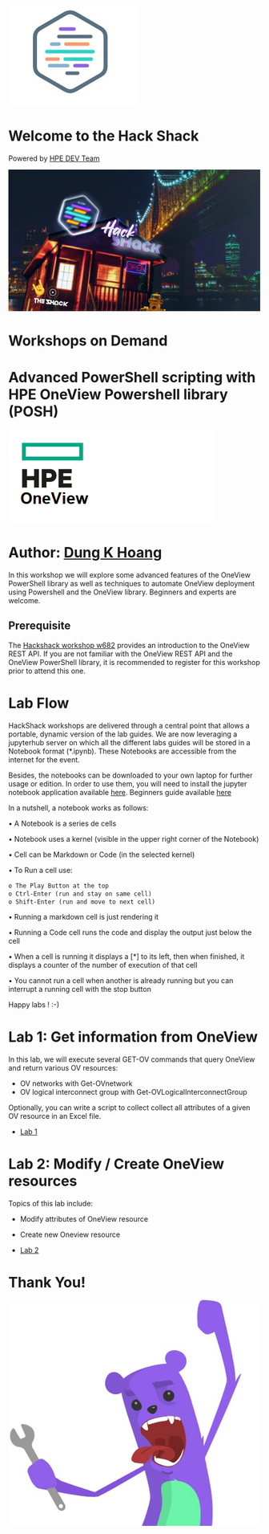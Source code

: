 ![](Pictures/hpedevlogo-NB.jpg)

# Welcome to the Hack Shack
Powered by [HPE DEV Team](https://hpedev.io)

<p align="center">
  <img src="Pictures/hackshackdisco.png">
  
</p>

# Workshops on Demand

# Advanced PowerShell scripting with HPE OneView Powershell library (POSH) 
![](Pictures/OneView4.png)


# Author: [Dung K Hoang](mailto:dung.hoangkhac@hpe.com)


In this workshop we will explore some advanced features of the OneView PowerShell library as well as techniques to automate OneView deployment using Powershell and the OneView library. Beginners and experts are welcome.

## Prerequisite
The [Hackshack workshop w682](https://hackshack.hpedev.io/replays/8) provides an introduction to the OneView REST API. If you are not familiar with the OneView REST API and the OneView PowerShell library, it is recommended to register for this workshop prior to attend this one.
 
# Lab Flow
HackShack workshops are delivered through a central point that allows a portable, dynamic version of the lab guides. We are now leveraging a jupyterhub server on which all the different labs guides will be stored in a Notebook format (*.ipynb). These Notebooks are accessible from the internet for the event.

Besides, the notebooks can be downloaded to your own laptop for further usage or edition. In order to use  them, you will need to install the jupyter notebook application available [here](https://jupyter.org/install).
Beginners guide available [here](https://jupyter-notebook-beginner-guide.readthedocs.io/en/latest/what_is_jupyter.html)

In a nutshell, a notebook works as follows:

• A Notebook is a series de cells

• Notebook uses a kernel (visible in the upper right corner of the Notebook)

• Cell can be Markdown or Code (in the selected kernel)

• To Run a cell use:

    o The Play Button at the top
    o Ctrl-Enter (run and stay on same cell)
    o Shift-Enter (run and move to next cell)
    
• Running a markdown cell is just rendering it

• Running a Code cell runs the code and display the output just below the cell

• When a cell is running it displays a [*] to its left, then when finished, it displays a counter of the number of execution of that cell

• You cannot run a cell when another is already running but you can interrupt a running cell with the stop button

Happy labs ! :-)


# Lab 1: Get information from OneView

In this lab, we will execute several GET-OV commands that query OneView and return various OV resources:
* OV networks with Get-OVnetwork
* OV logical interconnect group with Get-OVLogicalInterconnectGroup

Optionally, you can write a script to collect collect all attributes of a given OV resource in an Excel file. 

* [Lab 1](1-WKSHP-ADVOVPowershell.ipynb)

# Lab 2: Modify / Create OneView resources

Topics of this lab include:
* Modify attributes of OneView resource
* Create new Oneview resource

* [Lab 2](2-WKSHP-ADVOVPowershell.ipynb)







# Thank You!
![grommet.JPG](Pictures/grommet.jpg)

